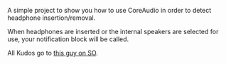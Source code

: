 A simple project to show you how to use CoreAudio in order to detect headphone insertion/removal.

When headphones are inserted or the internal speakers are selected for use, your notification block will be called.

All Kudos go to [this guy on SO](http://stackoverflow.com/questions/14483083/how-to-get-notifications-when-the-headphones-are-plugged-in-out-mac?answertab=votes#tab-top).